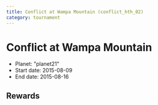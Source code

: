 ```yaml
---
title: Conflict at Wampa Mountain (conflict_hth_02)
category: tournament
---
```

# Conflict at Wampa Mountain

  * Planet: "planet21"
  * Start date: 2015-08-09
  * End date: 2015-08-16

## Rewards

